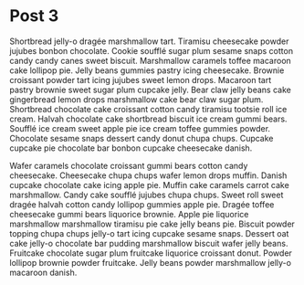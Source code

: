 # Post 3

Shortbread jelly-o dragée marshmallow tart. Tiramisu cheesecake powder jujubes bonbon chocolate. Cookie soufflé sugar plum sesame snaps cotton candy candy canes sweet biscuit. Marshmallow caramels toffee macaroon cake lollipop pie. Jelly beans gummies pastry icing cheesecake. Brownie croissant powder tart icing jujubes sweet lemon drops. Macaroon tart pastry brownie sweet sugar plum cupcake jelly. Bear claw jelly beans cake gingerbread lemon drops marshmallow cake bear claw sugar plum. Shortbread chocolate cake croissant cotton candy tiramisu tootsie roll ice cream. Halvah chocolate cake shortbread biscuit ice cream gummi bears. Soufflé ice cream sweet apple pie ice cream toffee gummies powder. Chocolate sesame snaps dessert candy donut chupa chups. Cupcake cupcake pie chocolate bar bonbon cupcake cheesecake danish.

Wafer caramels chocolate croissant gummi bears cotton candy cheesecake. Cheesecake chupa chups wafer lemon drops muffin. Danish cupcake chocolate cake icing apple pie. Muffin cake caramels carrot cake marshmallow. Candy cake soufflé jujubes chupa chups. Sweet roll sweet dragée halvah cotton candy lollipop gummies apple pie. Dragée toffee cheesecake gummi bears liquorice brownie. Apple pie liquorice marshmallow marshmallow tiramisu pie cake jelly beans pie. Biscuit powder topping chupa chups jelly-o tart icing cupcake sesame snaps. Dessert oat cake jelly-o chocolate bar pudding marshmallow biscuit wafer jelly beans. Fruitcake chocolate sugar plum fruitcake liquorice croissant donut. Powder lollipop brownie powder fruitcake. Jelly beans powder marshmallow jelly-o macaroon danish.
